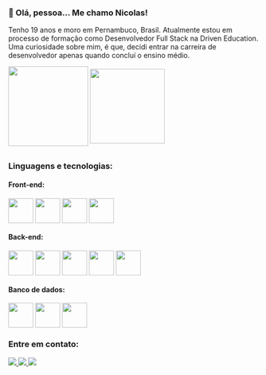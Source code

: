 ### 👋 Olá, pessoa... Me chamo Nicolas!

Tenho 19 anos e moro em Pernambuco, Brasil. Atualmente estou em processo de formação como Desenvolvedor Full Stack na Driven Education. Uma curiosidade sobre mim, é que, decidi entrar na carreira de desenvolvedor apenas quando concluí o ensino médio.

<div>
  <img align=center height=160em src="https://github-readme-stats.vercel.app/api?username=Nicoladla&show_icons=true&theme=merko"/>
  <img align=center height=150em src="https://github-readme-stats.vercel.app/api/top-langs/?username=Nicoladla&layout=compact&theme=merko"/>
</div>
  
##

### Linguagens e tecnologias:

#### Front-end:
<div>
  <img align=center height="50" wight="60" src="https://cdn.jsdelivr.net/gh/devicons/devicon/icons/html5/html5-plain-wordmark.svg" />
  <img align=center height="50" wight="60" src="https://cdn.jsdelivr.net/gh/devicons/devicon/icons/css3/css3-plain-wordmark.svg" />
  <img align=center height="50" wight="60" src="https://cdn.jsdelivr.net/gh/devicons/devicon/icons/javascript/javascript-plain.svg" />
  <img align=center height="50" wight="60" src="https://cdn.jsdelivr.net/gh/devicons/devicon/icons/react/react-original-wordmark.svg" />
 </div>

#### Back-end:
<div>
  <img align=center height="50" wight="60" src="https://cdn.jsdelivr.net/gh/devicons/devicon/icons/nodejs/nodejs-original-wordmark.svg" />
  <img align=center height="50" wight="60" src="https://cdn.jsdelivr.net/gh/devicons/devicon/icons/express/express-original-wordmark.svg" />
  <img align=center height="50" wight="60" src="https://cdn.jsdelivr.net/gh/devicons/devicon/icons/typescript/typescript-plain.svg" />
  <img align=center height="50" wight="60" src="https://cdn.jsdelivr.net/gh/devicons/devicon/icons/jest/jest-plain.svg" />
  <img align=center height="50" wight="60" src="https://cdn.jsdelivr.net/gh/devicons/devicon/icons/docker/docker-original-wordmark.svg" />
</div>  

#### Banco de dados:
<div>
  <img align=center height="50" wight="60" src="https://cdn.jsdelivr.net/gh/devicons/devicon/icons/mongodb/mongodb-plain-wordmark.svg" />
  <img align=center height="50" wight="60" src="https://cdn.jsdelivr.net/gh/devicons/devicon/icons/postgresql/postgresql-plain-wordmark.svg" />
  <img align=center height="50" wight="60" src="https://cdn.jsdelivr.net/gh/devicons/devicon/icons/redis/redis-original-wordmark.svg" />
</div>  

### Entre em contato:
<div>
  <a href="mailto:nicolasaraujo04@gmail.com">
    <img src="https://img.shields.io/badge/Gmail-D14836?style=for-the-badge&logo=gmail&logoColor=white">
  </a>

  <a href="https://www.linkedin.com/in/nicoladla/">
    <img src="https://img.shields.io/badge/LinkedIn-0077B5?style=for-the-badge&logo=linkedin&logoColor=white">
  </a>

  <a href="https://wa.me/5587999322624">
    <img src="https://img.shields.io/badge/WhatsApp-25D366?style=for-the-badge&logo=whatsapp&logoColor=white">
  </a>
</div>
